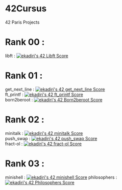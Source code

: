 # 42Cursus
42 Paris Projects

# Rank 00 :

libft : [![ekadiri's 42 Libft Score](https://badge42.vercel.app/api/v2/clagntgqi00540gjyw2m1qo3y/project/2868434)](https://github.com/JaeSeoKim/badge42)

# Rank 01 :

get_next_line : [![ekadiri's 42 get_next_line Score](https://badge42.vercel.app/api/v2/clagntgqi00540gjyw2m1qo3y/project/2877695)](https://github.com/JaeSeoKim/badge42)\
ft_printf : [![ekadiri's 42 ft_printf Score](https://badge42.vercel.app/api/v2/clagntgqi00540gjyw2m1qo3y/project/2877696)](https://github.com/JaeSeoKim/badge42)\
born2beroot : [![ekadiri's 42 Born2beroot Score](https://badge42.vercel.app/api/v2/clagntgqi00540gjyw2m1qo3y/project/2877697)](https://github.com/JaeSeoKim/badge42)

# Rank 02 :

minitalk : [![ekadiri's 42 minitalk Score](https://badge42.vercel.app/api/v2/clagntgqi00540gjyw2m1qo3y/project/2898833)](https://github.com/JaeSeoKim/badge42)\
push_swap : [![ekadiri's 42 push_swap Score](https://badge42.vercel.app/api/v2/clagntgqi00540gjyw2m1qo3y/project/2898834)](https://github.com/JaeSeoKim/badge42)\
fract-ol : [![ekadiri's 42 fract-ol Score](https://badge42.vercel.app/api/v2/clagntgqi00540gjyw2m1qo3y/project/2898831)](https://github.com/JaeSeoKim/badge42)

# Rank 03 :

minishell : [![ekadiri's 42 minishell Score](https://badge42.vercel.app/api/v2/clagntgqi00540gjyw2m1qo3y/project/2965188)](https://github.com/JaeSeoKim/badge42)
philosophers : [![ekadiri's 42 Philosophers Score](https://badge42.vercel.app/api/v2/clagntgqi00540gjyw2m1qo3y/project/2965190)](https://github.com/JaeSeoKim/badge42)
